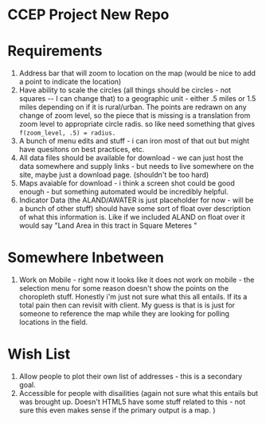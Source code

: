 

# CCEP Project New Repo

# Requirements
1. Address bar that will zoom to location on the map (would be nice to add a point to indicate the location)
2. Have ability to scale the circles (all things should be circles - not squares -- I can change that) to a geographic unit - either .5 miles or 1.5 miles depending on if it is rural/urban. The points are redrawn on any change of zoom level, so the piece that is missing is a translation from zoom level to appropriate circle radis. so like need something that gives `f(zoom_level, .5) = radius.`
3. A bunch of menu edits and stuff - i can iron most of that out but might have quesitons on best practices, etc. 
4. All data files should be available for download - we can just host the data somewhere and supply links - but needs to live somewhere on the site, maybe just a download page. (shouldn't be too hard)
5. Maps avaiable for download - i think a screen shot could be good enough - but something automated would be incredibly helpful. 
6. Indicator Data (the ALAND/AWATER is just placeholder for now - will be a bunch of other stuff) should have some sort of float over description of what this information is. Like if we included ALAND on float over it would say "Land Area in this tract in Square Meteres "

# Somewhere Inbetween 
1. Work on Mobile - right now it looks like it does not work on mobile - the selection menu for some reason doesn't show the points on the choropleth stuff. Honestly i'm just not sure what this all entails. If its a total pain then can revisit with client. My guess is that is is just for someone to reference the map while they are looking for polling locations in the field. 

# Wish List
1. Allow people to plot their own list of addresses - this is a secondary goal. 
2. Accessible for people with disailities (again not sure what this entails but was brought up. Doesn't HTML5 have some stuff related to this - not sure this even makes sense if the primary output is a map. )